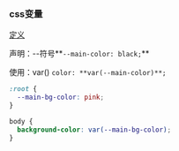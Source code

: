 ### css变量

[定义](https://developer.mozilla.org/zh-CN/docs/Web/CSS/Using_CSS_custom_properties)

声明：--符号**`--main-color: black;`**

使用：var() `color: **var(--main-color)**;`

```css
:root {
  --main-bg-color: pink;
}

body {
  background-color: var(--main-bg-color);
}
```

